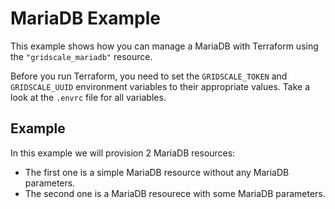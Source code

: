 # MariaDB Example

This example shows how you can manage a MariaDB with Terraform using the `"gridscale_mariadb"` resource.

Before you run Terraform, you need to set the `GRIDSCALE_TOKEN` and `GRIDSCALE_UUID` environment variables to their appropriate values. Take a look at the `.envrc` file for all variables.

## Example

In this example we will provision 2 MariaDB resources:
- The first one is a simple MariaDB resource without any MariaDB parameters.
- The second one is a MariaDB resourece with some MariaDB parameters.

